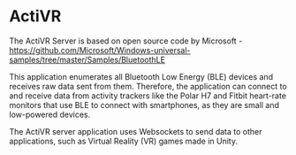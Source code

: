 # ActiVR

The ActiVR Server is based on open source code by Microsoft - https://github.com/Microsoft/Windows-universal-samples/tree/master/Samples/BluetoothLE

This application enumerates all Bluetooth Low Energy (BLE) devices and receives raw data sent from them. Therefore, 
the application can connect to and receive data from activity trackers like the Polar H7 and Fitbit heart-rate monitors
that use BLE to connect with smartphones, as they are small and low-powered devices.

The ActiVR server application uses Websockets to send data to other applications, such as Virtual Reality (VR) games made in Unity.
